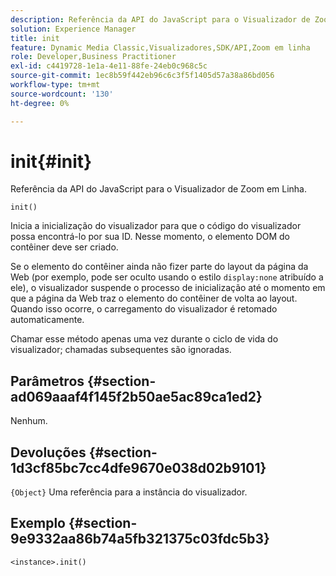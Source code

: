 ```yaml
---
description: Referência da API do JavaScript para o Visualizador de Zoom em Linha.
solution: Experience Manager
title: init
feature: Dynamic Media Classic,Visualizadores,SDK/API,Zoom em linha
role: Developer,Business Practitioner
exl-id: c4419728-1e1a-4e11-88fe-24eb0c968c5c
source-git-commit: 1ec8b59f442eb96c6c3f5f1405d57a38a86bd056
workflow-type: tm+mt
source-wordcount: '130'
ht-degree: 0%

---
```


# init{#init}

Referência da API do JavaScript para o Visualizador de Zoom em Linha.

`init()`

Inicia a inicialização do visualizador para que o código do visualizador possa encontrá-lo por sua ID. Nesse momento, o elemento DOM do contêiner deve ser criado.

Se o elemento do contêiner ainda não fizer parte do layout da página da Web (por exemplo, pode ser oculto usando o estilo `display:none` atribuído a ele), o visualizador suspende o processo de inicialização até o momento em que a página da Web traz o elemento do contêiner de volta ao layout. Quando isso ocorre, o carregamento do visualizador é retomado automaticamente.

Chamar esse método apenas uma vez durante o ciclo de vida do visualizador; chamadas subsequentes são ignoradas.

## Parâmetros {#section-ad069aaaf4f145f2b50ae5ac89ca1ed2}

Nenhum.

## Devoluções {#section-1d3cf85bc7cc4dfe9670e038d02b9101}

`{Object}` Uma referência para a instância do visualizador.

## Exemplo {#section-9e9332aa86b74a5fb321375c03fdc5b3}

```
<instance>.init()
```

